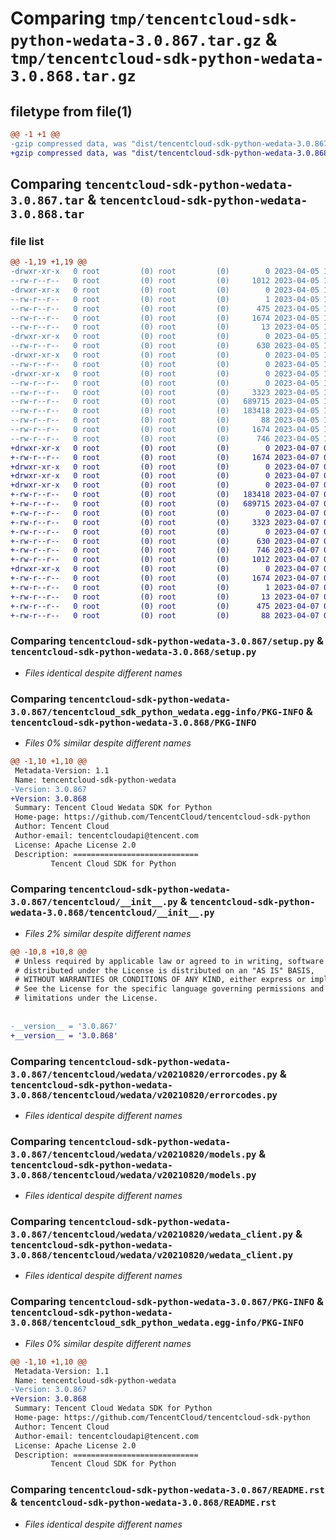 # Comparing `tmp/tencentcloud-sdk-python-wedata-3.0.867.tar.gz` & `tmp/tencentcloud-sdk-python-wedata-3.0.868.tar.gz`

## filetype from file(1)

```diff
@@ -1 +1 @@
-gzip compressed data, was "dist/tencentcloud-sdk-python-wedata-3.0.867.tar", last modified: Wed Apr  5 17:00:45 2023, max compression
+gzip compressed data, was "dist/tencentcloud-sdk-python-wedata-3.0.868.tar", last modified: Fri Apr  7 01:05:31 2023, max compression
```

## Comparing `tencentcloud-sdk-python-wedata-3.0.867.tar` & `tencentcloud-sdk-python-wedata-3.0.868.tar`

### file list

```diff
@@ -1,19 +1,19 @@
-drwxr-xr-x   0 root         (0) root         (0)        0 2023-04-05 17:00:45.000000 tencentcloud-sdk-python-wedata-3.0.867/
--rw-r--r--   0 root         (0) root         (0)     1012 2023-04-05 17:00:44.000000 tencentcloud-sdk-python-wedata-3.0.867/setup.py
-drwxr-xr-x   0 root         (0) root         (0)        0 2023-04-05 17:00:45.000000 tencentcloud-sdk-python-wedata-3.0.867/tencentcloud_sdk_python_wedata.egg-info/
--rw-r--r--   0 root         (0) root         (0)        1 2023-04-05 17:00:45.000000 tencentcloud-sdk-python-wedata-3.0.867/tencentcloud_sdk_python_wedata.egg-info/dependency_links.txt
--rw-r--r--   0 root         (0) root         (0)      475 2023-04-05 17:00:45.000000 tencentcloud-sdk-python-wedata-3.0.867/tencentcloud_sdk_python_wedata.egg-info/SOURCES.txt
--rw-r--r--   0 root         (0) root         (0)     1674 2023-04-05 17:00:45.000000 tencentcloud-sdk-python-wedata-3.0.867/tencentcloud_sdk_python_wedata.egg-info/PKG-INFO
--rw-r--r--   0 root         (0) root         (0)       13 2023-04-05 17:00:45.000000 tencentcloud-sdk-python-wedata-3.0.867/tencentcloud_sdk_python_wedata.egg-info/top_level.txt
-drwxr-xr-x   0 root         (0) root         (0)        0 2023-04-05 17:00:45.000000 tencentcloud-sdk-python-wedata-3.0.867/tencentcloud/
--rw-r--r--   0 root         (0) root         (0)      630 2023-04-05 17:00:44.000000 tencentcloud-sdk-python-wedata-3.0.867/tencentcloud/__init__.py
-drwxr-xr-x   0 root         (0) root         (0)        0 2023-04-05 17:00:45.000000 tencentcloud-sdk-python-wedata-3.0.867/tencentcloud/wedata/
--rw-r--r--   0 root         (0) root         (0)        0 2023-04-05 17:00:44.000000 tencentcloud-sdk-python-wedata-3.0.867/tencentcloud/wedata/__init__.py
-drwxr-xr-x   0 root         (0) root         (0)        0 2023-04-05 17:00:45.000000 tencentcloud-sdk-python-wedata-3.0.867/tencentcloud/wedata/v20210820/
--rw-r--r--   0 root         (0) root         (0)        0 2023-04-05 17:00:44.000000 tencentcloud-sdk-python-wedata-3.0.867/tencentcloud/wedata/v20210820/__init__.py
--rw-r--r--   0 root         (0) root         (0)     3323 2023-04-05 17:00:44.000000 tencentcloud-sdk-python-wedata-3.0.867/tencentcloud/wedata/v20210820/errorcodes.py
--rw-r--r--   0 root         (0) root         (0)   689715 2023-04-05 17:00:44.000000 tencentcloud-sdk-python-wedata-3.0.867/tencentcloud/wedata/v20210820/models.py
--rw-r--r--   0 root         (0) root         (0)   183418 2023-04-05 17:00:44.000000 tencentcloud-sdk-python-wedata-3.0.867/tencentcloud/wedata/v20210820/wedata_client.py
--rw-r--r--   0 root         (0) root         (0)       88 2023-04-05 17:00:45.000000 tencentcloud-sdk-python-wedata-3.0.867/setup.cfg
--rw-r--r--   0 root         (0) root         (0)     1674 2023-04-05 17:00:45.000000 tencentcloud-sdk-python-wedata-3.0.867/PKG-INFO
--rw-r--r--   0 root         (0) root         (0)      746 2023-04-05 17:00:44.000000 tencentcloud-sdk-python-wedata-3.0.867/README.rst
+drwxr-xr-x   0 root         (0) root         (0)        0 2023-04-07 01:05:31.000000 tencentcloud-sdk-python-wedata-3.0.868/
+-rw-r--r--   0 root         (0) root         (0)     1674 2023-04-07 01:05:31.000000 tencentcloud-sdk-python-wedata-3.0.868/PKG-INFO
+drwxr-xr-x   0 root         (0) root         (0)        0 2023-04-07 01:05:31.000000 tencentcloud-sdk-python-wedata-3.0.868/tencentcloud/
+drwxr-xr-x   0 root         (0) root         (0)        0 2023-04-07 01:05:31.000000 tencentcloud-sdk-python-wedata-3.0.868/tencentcloud/wedata/
+drwxr-xr-x   0 root         (0) root         (0)        0 2023-04-07 01:05:31.000000 tencentcloud-sdk-python-wedata-3.0.868/tencentcloud/wedata/v20210820/
+-rw-r--r--   0 root         (0) root         (0)   183418 2023-04-07 01:05:31.000000 tencentcloud-sdk-python-wedata-3.0.868/tencentcloud/wedata/v20210820/wedata_client.py
+-rw-r--r--   0 root         (0) root         (0)   689715 2023-04-07 01:05:31.000000 tencentcloud-sdk-python-wedata-3.0.868/tencentcloud/wedata/v20210820/models.py
+-rw-r--r--   0 root         (0) root         (0)        0 2023-04-07 01:05:31.000000 tencentcloud-sdk-python-wedata-3.0.868/tencentcloud/wedata/v20210820/__init__.py
+-rw-r--r--   0 root         (0) root         (0)     3323 2023-04-07 01:05:31.000000 tencentcloud-sdk-python-wedata-3.0.868/tencentcloud/wedata/v20210820/errorcodes.py
+-rw-r--r--   0 root         (0) root         (0)        0 2023-04-07 01:05:31.000000 tencentcloud-sdk-python-wedata-3.0.868/tencentcloud/wedata/__init__.py
+-rw-r--r--   0 root         (0) root         (0)      630 2023-04-07 01:05:31.000000 tencentcloud-sdk-python-wedata-3.0.868/tencentcloud/__init__.py
+-rw-r--r--   0 root         (0) root         (0)      746 2023-04-07 01:05:31.000000 tencentcloud-sdk-python-wedata-3.0.868/README.rst
+-rw-r--r--   0 root         (0) root         (0)     1012 2023-04-07 01:05:31.000000 tencentcloud-sdk-python-wedata-3.0.868/setup.py
+drwxr-xr-x   0 root         (0) root         (0)        0 2023-04-07 01:05:31.000000 tencentcloud-sdk-python-wedata-3.0.868/tencentcloud_sdk_python_wedata.egg-info/
+-rw-r--r--   0 root         (0) root         (0)     1674 2023-04-07 01:05:31.000000 tencentcloud-sdk-python-wedata-3.0.868/tencentcloud_sdk_python_wedata.egg-info/PKG-INFO
+-rw-r--r--   0 root         (0) root         (0)        1 2023-04-07 01:05:31.000000 tencentcloud-sdk-python-wedata-3.0.868/tencentcloud_sdk_python_wedata.egg-info/dependency_links.txt
+-rw-r--r--   0 root         (0) root         (0)       13 2023-04-07 01:05:31.000000 tencentcloud-sdk-python-wedata-3.0.868/tencentcloud_sdk_python_wedata.egg-info/top_level.txt
+-rw-r--r--   0 root         (0) root         (0)      475 2023-04-07 01:05:31.000000 tencentcloud-sdk-python-wedata-3.0.868/tencentcloud_sdk_python_wedata.egg-info/SOURCES.txt
+-rw-r--r--   0 root         (0) root         (0)       88 2023-04-07 01:05:31.000000 tencentcloud-sdk-python-wedata-3.0.868/setup.cfg
```

### Comparing `tencentcloud-sdk-python-wedata-3.0.867/setup.py` & `tencentcloud-sdk-python-wedata-3.0.868/setup.py`

 * *Files identical despite different names*

### Comparing `tencentcloud-sdk-python-wedata-3.0.867/tencentcloud_sdk_python_wedata.egg-info/PKG-INFO` & `tencentcloud-sdk-python-wedata-3.0.868/PKG-INFO`

 * *Files 0% similar despite different names*

```diff
@@ -1,10 +1,10 @@
 Metadata-Version: 1.1
 Name: tencentcloud-sdk-python-wedata
-Version: 3.0.867
+Version: 3.0.868
 Summary: Tencent Cloud Wedata SDK for Python
 Home-page: https://github.com/TencentCloud/tencentcloud-sdk-python
 Author: Tencent Cloud
 Author-email: tencentcloudapi@tencent.com
 License: Apache License 2.0
 Description: ============================
         Tencent Cloud SDK for Python
```

### Comparing `tencentcloud-sdk-python-wedata-3.0.867/tencentcloud/__init__.py` & `tencentcloud-sdk-python-wedata-3.0.868/tencentcloud/__init__.py`

 * *Files 2% similar despite different names*

```diff
@@ -10,8 +10,8 @@
 # Unless required by applicable law or agreed to in writing, software
 # distributed under the License is distributed on an "AS IS" BASIS,
 # WITHOUT WARRANTIES OR CONDITIONS OF ANY KIND, either express or implied.
 # See the License for the specific language governing permissions and
 # limitations under the License.
 
 
-__version__ = '3.0.867'
+__version__ = '3.0.868'
```

### Comparing `tencentcloud-sdk-python-wedata-3.0.867/tencentcloud/wedata/v20210820/errorcodes.py` & `tencentcloud-sdk-python-wedata-3.0.868/tencentcloud/wedata/v20210820/errorcodes.py`

 * *Files identical despite different names*

### Comparing `tencentcloud-sdk-python-wedata-3.0.867/tencentcloud/wedata/v20210820/models.py` & `tencentcloud-sdk-python-wedata-3.0.868/tencentcloud/wedata/v20210820/models.py`

 * *Files identical despite different names*

### Comparing `tencentcloud-sdk-python-wedata-3.0.867/tencentcloud/wedata/v20210820/wedata_client.py` & `tencentcloud-sdk-python-wedata-3.0.868/tencentcloud/wedata/v20210820/wedata_client.py`

 * *Files identical despite different names*

### Comparing `tencentcloud-sdk-python-wedata-3.0.867/PKG-INFO` & `tencentcloud-sdk-python-wedata-3.0.868/tencentcloud_sdk_python_wedata.egg-info/PKG-INFO`

 * *Files 0% similar despite different names*

```diff
@@ -1,10 +1,10 @@
 Metadata-Version: 1.1
 Name: tencentcloud-sdk-python-wedata
-Version: 3.0.867
+Version: 3.0.868
 Summary: Tencent Cloud Wedata SDK for Python
 Home-page: https://github.com/TencentCloud/tencentcloud-sdk-python
 Author: Tencent Cloud
 Author-email: tencentcloudapi@tencent.com
 License: Apache License 2.0
 Description: ============================
         Tencent Cloud SDK for Python
```

### Comparing `tencentcloud-sdk-python-wedata-3.0.867/README.rst` & `tencentcloud-sdk-python-wedata-3.0.868/README.rst`

 * *Files identical despite different names*

